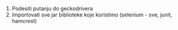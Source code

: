 1. Podesiti putanju do geckodrivera
2. Importovati sve jar biblioteke koje koristimo (selenium - sve, junit, hamcrest)